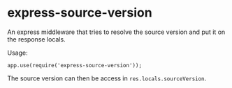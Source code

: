 # express-source-version

An express middleware that tries to resolve the source version and put it on the response locals.

Usage:
```
app.use(require('express-source-version'));
```

The source version can then be access in `res.locals.sourceVersion`.